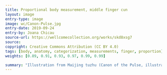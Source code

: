 ```yaml
---
title: Proportional body measurement, middle finger cun
layout: image
entry-type: image
image: wc/Canon-Pulse.jpg
entry-date: 2019-09-24
entry-by: Joana Chicau
source-url: https://wellcomecollection.org/works/skd8xsg7
source:
copyright: Creative Commons Attribution (CC BY 4.0) 
tags: [body, anatomy, categorization, measurements, finger, proportion]
weights: [0.89, 0.91, 0.93, 0.97, 0.99, 0.99]

summary: "Illustration from Maijing tuzhu (Canon of the Pulse, illustrated and annotated), author unknown, published in 1901 (27th year of the Guangxu reign period of the Qing dynasty)."
---
```

